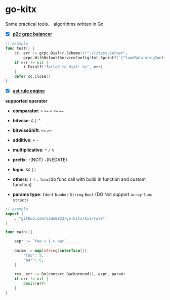 # go-kitx



Some practical tools、 algorithms written in Go


- [x] [**p2c grpc balancer**](https://github.com/sado0823/go-kitx/tree/master/grpc/balancer/p2c)
```go
// example
func test() {
    cc, err := grpc.Dial(r.Scheme()+":///test.server",
        grpc.WithDefaultServiceConfig(fmt.Sprintf(`{"loadBalancingConfig": [{"%s":{}}]}`, p2c.Name)))
    if err != nil {
        t.Fatalf("failed to dial: %v", err)
    }
    defer cc.Close()
}
```

- [x] [**ast rule engine**](https://github.com/sado0823/go-kitx/tree/master/kit/rule)

__supported operator__ 

* **comparator**: `>` `>=` `<` `<=` `==`

* **bitwise**: `&` `|` `^`

* **bitwiseShift**: `<<` `>>`

* **additive**: `+` `-`

* **multiplicative**: `*` `/` `%`

* **prefix**: `!`(NOT)  `-`(NEGATE)

* **logic**: `&&` `||`

* **others**: `(` `)` `,` `func`(do func call with build in function and custom function)

* **params type**: `Ident` `Number` `String` `Bool` (DO Not support `array` `func` `struct`)


```go
// example
import (
    . "github.com/sado0823/go-kitx/kit/rule"
)

func main(){

    expr := `foo + 1 > bar`
	
    param := map[string]interface{}{
        "foo": 5,
        "bar": 6,
    }
	
    res, err := Do(context.Background(), expr, param)
    if err != nil {
        panic(err)
    }
}

```